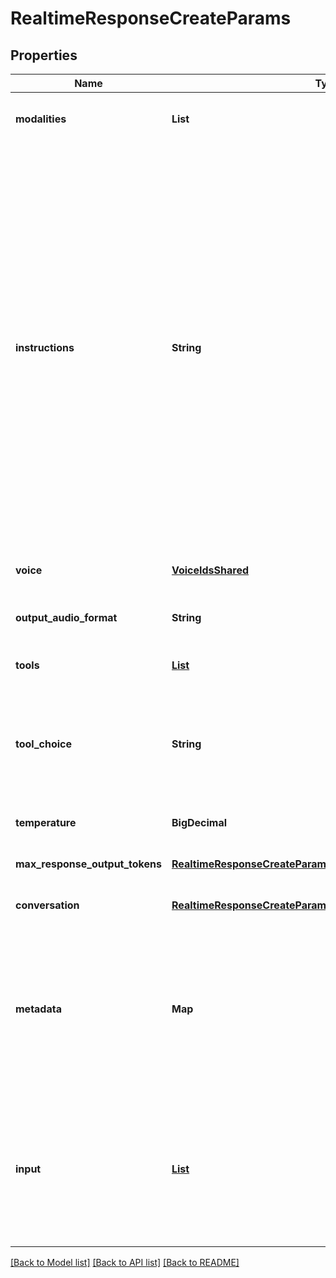 # RealtimeResponseCreateParams
## Properties

| Name | Type | Description | Notes |
|------------ | ------------- | ------------- | -------------|
| **modalities** | **List** | The set of modalities the model can respond with. To disable audio, set this to [\&quot;text\&quot;].  | [optional] [default to null] |
| **instructions** | **String** | The default system instructions (i.e. system message) prepended to model  calls. This field allows the client to guide the model on desired  responses. The model can be instructed on response content and format,  (e.g. \&quot;be extremely succinct\&quot;, \&quot;act friendly\&quot;, \&quot;here are examples of good  responses\&quot;) and on audio behavior (e.g. \&quot;talk quickly\&quot;, \&quot;inject emotion  into your voice\&quot;, \&quot;laugh frequently\&quot;). The instructions are not guaranteed  to be followed by the model, but they provide guidance to the model on the  desired behavior.  Note that the server sets default instructions which will be used if this  field is not set and are visible in the &#x60;session.created&#x60; event at the  start of the session.  | [optional] [default to null] |
| **voice** | [**VoiceIdsShared**](VoiceIdsShared.md) |  | [optional] [default to null] |
| **output\_audio\_format** | **String** | The format of output audio. Options are &#x60;pcm16&#x60;, &#x60;g711_ulaw&#x60;, or &#x60;g711_alaw&#x60;.  | [optional] [default to null] |
| **tools** | [**List**](RealtimeResponseCreateParams_tools_inner.md) | Tools (functions) available to the model. | [optional] [default to null] |
| **tool\_choice** | **String** | How the model chooses tools. Options are &#x60;auto&#x60;, &#x60;none&#x60;, &#x60;required&#x60;, or  specify a function, like &#x60;{\&quot;type\&quot;: \&quot;function\&quot;, \&quot;function\&quot;: {\&quot;name\&quot;: \&quot;my_function\&quot;}}&#x60;.  | [optional] [default to null] |
| **temperature** | **BigDecimal** | Sampling temperature for the model, limited to [0.6, 1.2]. Defaults to 0.8.  | [optional] [default to null] |
| **max\_response\_output\_tokens** | [**RealtimeResponseCreateParams_max_response_output_tokens**](RealtimeResponseCreateParams_max_response_output_tokens.md) |  | [optional] [default to null] |
| **conversation** | [**RealtimeResponseCreateParams_conversation**](RealtimeResponseCreateParams_conversation.md) |  | [optional] [default to null] |
| **metadata** | **Map** | Set of 16 key-value pairs that can be attached to an object. This can be useful for storing additional information about the object in a structured format, and querying for objects via API or the dashboard.   Keys are strings with a maximum length of 64 characters. Values are strings with a maximum length of 512 characters.  | [optional] [default to null] |
| **input** | [**List**](RealtimeConversationItemWithReference.md) | Input items to include in the prompt for the model. Using this field creates a new context for this Response instead of using the default conversation. An empty array &#x60;[]&#x60; will clear the context for this Response. Note that this can include references to items from the default conversation.  | [optional] [default to null] |

[[Back to Model list]](../README.md#documentation-for-models) [[Back to API list]](../README.md#documentation-for-api-endpoints) [[Back to README]](../README.md)

